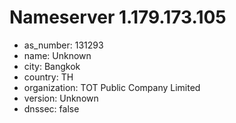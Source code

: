 # Nameserver 1.179.173.105

* as_number: 131293
* name: Unknown
* city: Bangkok
* country: TH
* organization: TOT Public Company Limited
* version: Unknown
* dnssec: false
